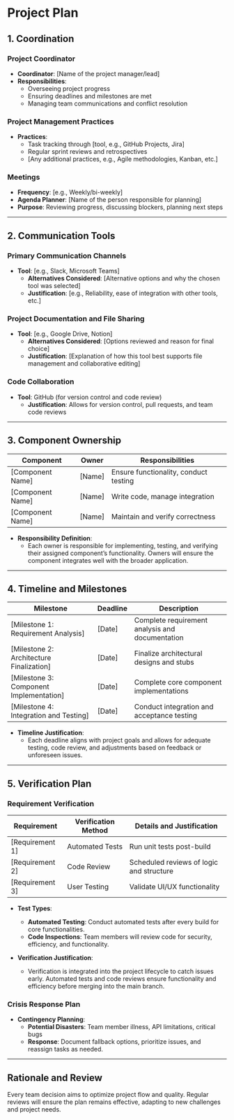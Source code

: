 # Project Plan

## 1. Coordination

### Project Coordinator
- **Coordinator**: [Name of the project manager/lead]
- **Responsibilities**:
  - Overseeing project progress
  - Ensuring deadlines and milestones are met
  - Managing team communications and conflict resolution

### Project Management Practices
- **Practices**:
  - Task tracking through [tool, e.g., GitHub Projects, Jira]
  - Regular sprint reviews and retrospectives
  - [Any additional practices, e.g., Agile methodologies, Kanban, etc.]

### Meetings
- **Frequency**: [e.g., Weekly/bi-weekly]
- **Agenda Planner**: [Name of the person responsible for planning]
- **Purpose**: Reviewing progress, discussing blockers, planning next steps

---

## 2. Communication Tools

### Primary Communication Channels
- **Tool**: [e.g., Slack, Microsoft Teams]
  - **Alternatives Considered**: [Alternative options and why the chosen tool was selected]
  - **Justification**: [e.g., Reliability, ease of integration with other tools, etc.]

### Project Documentation and File Sharing
- **Tool**: [e.g., Google Drive, Notion]
  - **Alternatives Considered**: [Options reviewed and reason for final choice]
  - **Justification**: [Explanation of how this tool best supports file management and collaborative editing]

### Code Collaboration
- **Tool**: GitHub (for version control and code review)
  - **Justification**: Allows for version control, pull requests, and team code reviews

---

## 3. Component Ownership

| Component               | Owner                 | Responsibilities                            |
|-------------------------|-----------------------|---------------------------------------------|
| [Component Name]        | [Name]                | Ensure functionality, conduct testing       |
| [Component Name]        | [Name]                | Write code, manage integration              |
| [Component Name]        | [Name]                | Maintain and verify correctness             |

- **Responsibility Definition**:
  - Each owner is responsible for implementing, testing, and verifying their assigned component’s functionality. Owners will ensure the component integrates well with the broader application.

---

## 4. Timeline and Milestones

| Milestone                 | Deadline              | Description                                   |
|---------------------------|-----------------------|-----------------------------------------------|
| [Milestone 1: Requirement Analysis] | [Date] | Complete requirement analysis and documentation |
| [Milestone 2: Architecture Finalization] | [Date] | Finalize architectural designs and stubs      |
| [Milestone 3: Component Implementation] | [Date] | Complete core component implementations       |
| [Milestone 4: Integration and Testing] | [Date] | Conduct integration and acceptance testing    |

- **Timeline Justification**:
  - Each deadline aligns with project goals and allows for adequate testing, code review, and adjustments based on feedback or unforeseen issues.

---

## 5. Verification Plan

### Requirement Verification
| Requirement | Verification Method | Details and Justification |
|-------------|---------------------|---------------------------|
| [Requirement 1] | Automated Tests | Run unit tests post-build |
| [Requirement 2] | Code Review | Scheduled reviews of logic and structure |
| [Requirement 3] | User Testing | Validate UI/UX functionality              |

- **Test Types**:
  - **Automated Testing**: Conduct automated tests after every build for core functionalities.
  - **Code Inspections**: Team members will review code for security, efficiency, and functionality.

- **Verification Justification**:
  - Verification is integrated into the project lifecycle to catch issues early. Automated tests and code reviews ensure functionality and efficiency before merging into the main branch.

### Crisis Response Plan
- **Contingency Planning**:
  - **Potential Disasters**: Team member illness, API limitations, critical bugs
  - **Response**: Document fallback options, prioritize issues, and reassign tasks as needed.

---

## Rationale and Review
Every team decision aims to optimize project flow and quality. Regular reviews will ensure the plan remains effective, adapting to new challenges and project needs.
